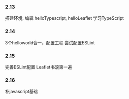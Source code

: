 ### 2.13
搭建环境, 编辑 helloTypescript, helloLeaflet
学习TypeScript

### 2.14
3个helloworld合一，配置工程
尝试配置ESLint

### 2.15
完善ESLint配置
Leaflet书滚第一遍

### 2.16
补javascript基础
